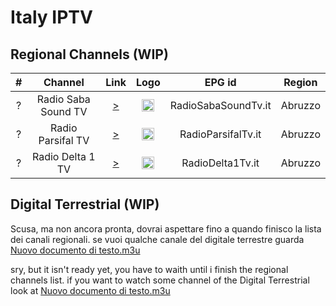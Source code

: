 <h1>Italy IPTV</h1>



<h2>Regional Channels (WIP)</h2>

| #   | Channel        | Link  | Logo | EPG id | Region |
|:---:|:--------------:|:-----:|:----:|:------:|:------:|
| ?   |Radio Saba Sound TV| [>](https://stream1.xdevel.com/video0s975496-379/stream/playlist.m3u8) | <img height="20" src="https://www.tvdream.net/img/radio-saba-sound-tv.png"/> | RadioSabaSoundTv.it |Abruzzo|
| ?   |Radio Parsifal TV| [>](https://stream9.xdevel.com/video0s976542-1303/stream/playlist.m3u8) | <img height="20" src="https://www.tvdream.net/img/parsifal-tv.png"/> | RadioParsifalTv.it |Abruzzo|
| ?   |Radio Delta 1 TV| [>](https://stream6.xdevel.com/video0s976486-1271/stream/playlist.m3u8) | <img height="20" src="www.tvdream.net/img/radio-delta-1-tv.png"/> | RadioDelta1Tv.it |Abruzzo|

<h2>Digital Terrestrial (WIP)</h2>


Scusa, ma non ancora pronta, dovrai aspettare fino a quando finisco la lista dei canali regionali. se vuoi qualche canale del digitale terrestre guarda [Nuovo documento di testo.m3u](https://raw.githubusercontent.com/PSFaceLLC/IPTV-Italiana/main/Nuovo%20Documento%20di%20testo.m3u)

sry, but it isn't ready yet, you have to waith until i finish the regional channels list. if you want to watch some channel of the Digital Terrestrial look at [Nuovo documento di testo.m3u](https://raw.githubusercontent.com/PSFaceLLC/IPTV-Italiana/main/Nuovo%20Documento%20di%20testo.m3u)

